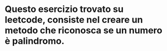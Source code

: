 # Questo esercizio trovato su leetcode, consiste nel creare un metodo che riconosca se un numero è palindromo.
